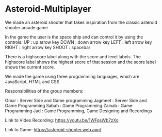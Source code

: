 # Asteroid-Multiplayer
We made an asteroid shooter that takes inspiration from the classic asteroid shooter arcade game

In the game the user is the space ship and can control it by using the controls:
UP : up arrow key
DOWN : down arrow key
LEFT : left arrow key
RIGHT : right arrow key
SHOOT : spacebar 

There is a highscore label along with the score and level labels. 
The highscore label shows the highest score of that session and the score label shows the current score.

We made the game using three programming languages, which are JavaScript, HTML and CSS

Responsibilities of the group members:

Omar : Server Side and Game programming
Jagmeet : Server Side and Game Programming
Sabah : Game Programming
Zainab : Game Programming
Jad : Game Programming, Game Designing and Recordings

Link to Video Recording:
https://youtu.be/1WFqsWb7zXo

Link to Game:
https://asteroid-shooter.web.app/
